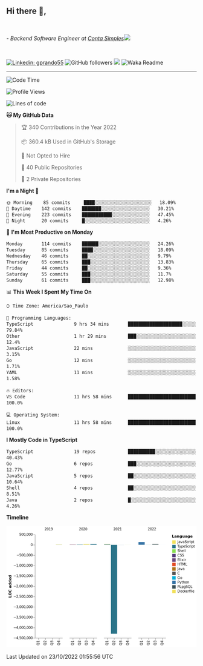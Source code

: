 <h2>Hi there  👋,</h2> </br>

<p><em>- Backend Software Engineer at <a href="https://contasimples.com">Conta Simples</a><img src="https://media.giphy.com/media/WUlplcMpOCEmTGBtBW/giphy.gif" width="30"> 
</em></p></br>


[![Linkedin: gprando55](https://img.shields.io/badge/-gprando55-blue?style=flat-square&logo=Linkedin&logoColor=white&link=https://www.linkedin.com/in/gprando55/)](https://www.linkedin.com/in/gprando55)
![GitHub followers](https://img.shields.io/github/followers/gprando55?label=Follow&style=social)
![](https://visitor-badge.glitch.me/badge?page_id=gprando55.gprando55)
![Waka Readme](https://github.com/gprando55/gprando55/workflows/Waka%20Readme/badge.svg)

---
<!--START_SECTION:waka-->
![Code Time](http://img.shields.io/badge/Code%20Time-2%2C082%20hrs%2026%20mins-blue)

![Profile Views](http://img.shields.io/badge/Profile%20Views-1-blue)

![Lines of code](https://img.shields.io/badge/From%20Hello%20World%20I%27ve%20Written--4%20Million%20lines%20of%20code-blue)

**🐱 My GitHub Data** 

> 🏆 340 Contributions in the Year 2022
 > 
> 📦 360.4 kB Used in GitHub's Storage 
 > 
> 🚫 Not Opted to Hire
 > 
> 📜 40 Public Repositories 
 > 
> 🔑 2 Private Repositories  
 > 
**I'm a Night 🦉** 

```text
🌞 Morning    85 commits     ████░░░░░░░░░░░░░░░░░░░░░   18.09% 
🌆 Daytime    142 commits    ███████░░░░░░░░░░░░░░░░░░   30.21% 
🌃 Evening    223 commits    ███████████░░░░░░░░░░░░░░   47.45% 
🌙 Night      20 commits     █░░░░░░░░░░░░░░░░░░░░░░░░   4.26%

```
📅 **I'm Most Productive on Monday** 

```text
Monday       114 commits    ██████░░░░░░░░░░░░░░░░░░░   24.26% 
Tuesday      85 commits     ████░░░░░░░░░░░░░░░░░░░░░   18.09% 
Wednesday    46 commits     ██░░░░░░░░░░░░░░░░░░░░░░░   9.79% 
Thursday     65 commits     ███░░░░░░░░░░░░░░░░░░░░░░   13.83% 
Friday       44 commits     ██░░░░░░░░░░░░░░░░░░░░░░░   9.36% 
Saturday     55 commits     ███░░░░░░░░░░░░░░░░░░░░░░   11.7% 
Sunday       61 commits     ███░░░░░░░░░░░░░░░░░░░░░░   12.98%

```


📊 **This Week I Spent My Time On** 

```text
⌚︎ Time Zone: America/Sao_Paulo

💬 Programming Languages: 
TypeScript               9 hrs 34 mins       ████████████████████░░░░░   79.84% 
Other                    1 hr 29 mins        ███░░░░░░░░░░░░░░░░░░░░░░   12.4% 
JavaScript               22 mins             ░░░░░░░░░░░░░░░░░░░░░░░░░   3.15% 
Go                       12 mins             ░░░░░░░░░░░░░░░░░░░░░░░░░   1.71% 
YAML                     11 mins             ░░░░░░░░░░░░░░░░░░░░░░░░░   1.58%

🔥 Editors: 
VS Code                  11 hrs 58 mins      █████████████████████████   100.0%

💻 Operating System: 
Linux                    11 hrs 58 mins      █████████████████████████   100.0%

```

**I Mostly Code in TypeScript** 

```text
TypeScript               19 repos            ██████████░░░░░░░░░░░░░░░   40.43% 
Go                       6 repos             ███░░░░░░░░░░░░░░░░░░░░░░   12.77% 
JavaScript               5 repos             ██░░░░░░░░░░░░░░░░░░░░░░░   10.64% 
Shell                    4 repos             ██░░░░░░░░░░░░░░░░░░░░░░░   8.51% 
Java                     2 repos             █░░░░░░░░░░░░░░░░░░░░░░░░   4.26%

```


**Timeline**

![Chart not found](https://raw.githubusercontent.com/gprando55/gprando55/master/charts/bar_graph.png) 


 Last Updated on 23/10/2022 01:55:56 UTC
<!--END_SECTION:waka-->

